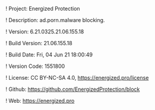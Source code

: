 ! Project: Energized Protection

! Description: ad.porn.malware blocking.

! Version: 6.21.0325.21.06.155.18

! Build Version: 21.06.155.18

! Build Date: Fri, 04 Jun 21 18:00:49

! Version Code: 1551800

! License: CC BY-NC-SA 4.0, https://energized.pro/license

! Github: https://github.com/EnergizedProtection/block

! Web: https://energized.pro
